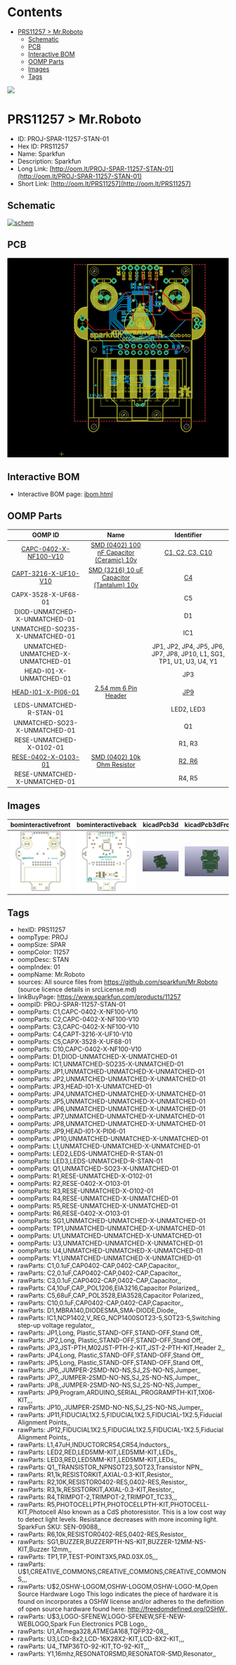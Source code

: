 



Contents
========

* [PRS11257 > Mr.Roboto](#prs11257--mrroboto)
	* [Schematic](#schematic)
	* [PCB](#pcb)
	* [Interactive BOM](#interactive-bom)
	* [OOMP Parts](#oomp-parts)
	* [Images](#images)
	* [Tags](#tags)
  
![][im]
# PRS11257 > Mr.Roboto

- ID: PROJ-SPAR-11257-STAN-01
- Hex ID: PRS11257
- Name: Sparkfun
- Description: Sparkfun
- Long Link: [http://oom.lt/PROJ-SPAR-11257-STAN-01](http://oom.lt/PROJ-SPAR-11257-STAN-01)
- Short Link: [http://oom.lt/PRS11257](http://oom.lt/PRS11257)

## Schematic
  
[![schem](eagleSchemImage.png)](eagleSchemImage.png)
## PCB
  
[![pcb](eagleImage.png)](eagleImage.png)
## Interactive BOM

- Interactive BOM page: [ibom.html](https://htmlpreview.github.io/?https://github.com/oomlout/oomlout_OOMP_projects/blob/main/PROJ-SPAR-11257-STAN-01/kicad/bom/ibom.html)

## OOMP Parts
  

|OOMP ID|Name|Identifier|
| :---: | :---: | :---: |
|[CAPC-0402-X-NF100-V10](https://github.com/oomlout/oomlout_OOMP_parts/tree/main/CAPC-0402-X-NF100-V10/)|[SMD (0402) 100 nF Capacitor (Ceramic) 10v](https://github.com/oomlout/oomlout_OOMP_parts/tree/main/CAPC-0402-X-NF100-V10/)|[C1, C2, C3, C10](https://github.com/oomlout/oomlout_OOMP_parts/tree/main/CAPC-0402-X-NF100-V10/)|
|[CAPT-3216-X-UF10-V10](https://github.com/oomlout/oomlout_OOMP_parts/tree/main/CAPT-3216-X-UF10-V10/)|[SMD (3216) 10 uF Capacitor (Tantalum) 10v](https://github.com/oomlout/oomlout_OOMP_parts/tree/main/CAPT-3216-X-UF10-V10/)|[C4](https://github.com/oomlout/oomlout_OOMP_parts/tree/main/CAPT-3216-X-UF10-V10/)|
|CAPX-3528-X-UF68-01||C5|
|DIOD-UNMATCHED-X-UNMATCHED-01||D1|
|UNMATCHED-SO235-X-UNMATCHED-01||IC1|
|UNMATCHED-UNMATCHED-X-UNMATCHED-01||JP1, JP2, JP4, JP5, JP6, JP7, JP8, JP10, L1, SG1, TP1, U1, U3, U4, Y1|
|HEAD-I01-X-UNMATCHED-01||JP3|
|[HEAD-I01-X-PI06-01](https://github.com/oomlout/oomlout_OOMP_parts/tree/main/HEAD-I01-X-PI06-01/)|[2.54 mm 6 Pin Header](https://github.com/oomlout/oomlout_OOMP_parts/tree/main/HEAD-I01-X-PI06-01/)|[JP9](https://github.com/oomlout/oomlout_OOMP_parts/tree/main/HEAD-I01-X-PI06-01/)|
|LEDS-UNMATCHED-R-STAN-01||LED2, LED3|
|UNMATCHED-SO23-X-UNMATCHED-01||Q1|
|RESE-UNMATCHED-X-O102-01||R1, R3|
|[RESE-0402-X-O103-01](https://github.com/oomlout/oomlout_OOMP_parts/tree/main/RESE-0402-X-O103-01/)|[SMD (0402) 10k Ohm Resistor](https://github.com/oomlout/oomlout_OOMP_parts/tree/main/RESE-0402-X-O103-01/)|[R2, R6](https://github.com/oomlout/oomlout_OOMP_parts/tree/main/RESE-0402-X-O103-01/)|
|RESE-UNMATCHED-X-UNMATCHED-01||R4, R5|

## Images
  
  

|bominteractivefront|bominteractiveback|kicadPcb3d|kicadPcb3dFront|kicadPcb3dBack|eagleImage|eagleSchemImage|pcbdraw|pcbdrawback|
| :---: | :---: | :---: | :---: | :---: | :---: | :---: | :---: | :---: |
|[![bominteractivefront](bomFront_140.png)](bomFront.png)|[![bominteractiveback](bomBack_140.png)](bomBack.png)|[![kicadPcb3d](kicadPcb3d_140.png)](kicadPcb3d.png)|[![kicadPcb3dFront](kicadPcb3dFront_140.png)](kicadPcb3dFront.png)|[![kicadPcb3dBack](kicadPcb3dBack_140.png)](kicadPcb3dBack.png)|[![eagleImage](eagleImage_140.png)](eagleImage.png)|[![eagleSchemImage](eagleSchemImage_140.png)](eagleSchemImage.png)|[![pcbdraw](pcbdraw_140.png)](pcbdraw.png)|[![pcbdrawback](pcbdrawBack_140.png)](pcbdrawBack.png)|

## Tags

- hexID: PRS11257
- oompType: PROJ
- oompSize: SPAR
- oompColor: 11257
- oompDesc: STAN
- oompIndex: 01
- oompName: Mr.Roboto
- sources: All source files from https://github.com/sparkfun/Mr.Roboto (source licence details in srcLicense.md)
- linkBuyPage: https://www.sparkfun.com/products/11257
- oompID: PROJ-SPAR-11257-STAN-01
- oompParts: C1,CAPC-0402-X-NF100-V10
- oompParts: C2,CAPC-0402-X-NF100-V10
- oompParts: C3,CAPC-0402-X-NF100-V10
- oompParts: C4,CAPT-3216-X-UF10-V10
- oompParts: C5,CAPX-3528-X-UF68-01
- oompParts: C10,CAPC-0402-X-NF100-V10
- oompParts: D1,DIOD-UNMATCHED-X-UNMATCHED-01
- oompParts: IC1,UNMATCHED-SO235-X-UNMATCHED-01
- oompParts: JP1,UNMATCHED-UNMATCHED-X-UNMATCHED-01
- oompParts: JP2,UNMATCHED-UNMATCHED-X-UNMATCHED-01
- oompParts: JP3,HEAD-I01-X-UNMATCHED-01
- oompParts: JP4,UNMATCHED-UNMATCHED-X-UNMATCHED-01
- oompParts: JP5,UNMATCHED-UNMATCHED-X-UNMATCHED-01
- oompParts: JP6,UNMATCHED-UNMATCHED-X-UNMATCHED-01
- oompParts: JP7,UNMATCHED-UNMATCHED-X-UNMATCHED-01
- oompParts: JP8,UNMATCHED-UNMATCHED-X-UNMATCHED-01
- oompParts: JP9,HEAD-I01-X-PI06-01
- oompParts: JP10,UNMATCHED-UNMATCHED-X-UNMATCHED-01
- oompParts: L1,UNMATCHED-UNMATCHED-X-UNMATCHED-01
- oompParts: LED2,LEDS-UNMATCHED-R-STAN-01
- oompParts: LED3,LEDS-UNMATCHED-R-STAN-01
- oompParts: Q1,UNMATCHED-SO23-X-UNMATCHED-01
- oompParts: R1,RESE-UNMATCHED-X-O102-01
- oompParts: R2,RESE-0402-X-O103-01
- oompParts: R3,RESE-UNMATCHED-X-O102-01
- oompParts: R4,RESE-UNMATCHED-X-UNMATCHED-01
- oompParts: R5,RESE-UNMATCHED-X-UNMATCHED-01
- oompParts: R6,RESE-0402-X-O103-01
- oompParts: SG1,UNMATCHED-UNMATCHED-X-UNMATCHED-01
- oompParts: TP1,UNMATCHED-UNMATCHED-X-UNMATCHED-01
- oompParts: U1,UNMATCHED-UNMATCHED-X-UNMATCHED-01
- oompParts: U3,UNMATCHED-UNMATCHED-X-UNMATCHED-01
- oompParts: U4,UNMATCHED-UNMATCHED-X-UNMATCHED-01
- oompParts: Y1,UNMATCHED-UNMATCHED-X-UNMATCHED-01
- rawParts: C1,0.1uF,CAP0402-CAP,0402-CAP,Capacitor,,
- rawParts: C2,0.1uF,CAP0402-CAP,0402-CAP,Capacitor,,
- rawParts: C3,0.1uF,CAP0402-CAP,0402-CAP,Capacitor,,
- rawParts: C4,10uF,CAP_POL1206,EIA3216,Capacitor Polarized,,
- rawParts: C5,68uF,CAP_POL3528,EIA3528,Capacitor Polarized,,
- rawParts: C10,0.1uF,CAP0402-CAP,0402-CAP,Capacitor,,
- rawParts: D1,MBRA140,DIODESMA,SMA-DIODE,Diode,,
- rawParts: IC1,NCP1402,V_REG_NCP1400SOT23-5,SOT23-5,Switching step-up voltage regulator,,
- rawParts: JP1,Long, Plastic,STAND-OFF,STAND-OFF,Stand Off,,
- rawParts: JP2,Long, Plastic,STAND-OFF,STAND-OFF,Stand Off,,
- rawParts: JP3,JST-PTH,M02JST-PTH-2-KIT,JST-2-PTH-KIT,Header 2,,
- rawParts: JP4,Long, Plastic,STAND-OFF,STAND-OFF,Stand Off,,
- rawParts: JP5,Long, Plastic,STAND-OFF,STAND-OFF,Stand Off,,
- rawParts: JP6,,JUMPER-2SMD-NO-NS,SJ_2S-NO-NS,Jumper,,
- rawParts: JP7,,JUMPER-2SMD-NO-NS,SJ_2S-NO-NS,Jumper,,
- rawParts: JP8,,JUMPER-2SMD-NO-NS,SJ_2S-NO-NS,Jumper,,
- rawParts: JP9,Program,ARDUINO_SERIAL_PROGRAMPTH-KIT,1X06-KIT,,,
- rawParts: JP10,,JUMPER-2SMD-NO-NS,SJ_2S-NO-NS,Jumper,,
- rawParts: JP11,FIDUCIAL1X2.5,FIDUCIAL1X2.5,FIDUCIAL-1X2.5,Fiducial Alignment Points,,
- rawParts: JP12,FIDUCIAL1X2.5,FIDUCIAL1X2.5,FIDUCIAL-1X2.5,Fiducial Alignment Points,,
- rawParts: L1,47uH,INDUCTORCR54,CR54,Inductors,,
- rawParts: LED2,RED,LED5MM-KIT,LED5MM-KIT,LEDs,,
- rawParts: LED3,RED,LED5MM-KIT,LED5MM-KIT,LEDs,,
- rawParts: Q1,,TRANSISTOR_NPNSOT23,SOT23,Transistor NPN,,
- rawParts: R1,1k,RESISTORKIT,AXIAL-0.3-KIT,Resistor,,
- rawParts: R2,10K,RESISTOR0402-RES,0402-RES,Resistor,,
- rawParts: R3,1k,RESISTORKIT,AXIAL-0.3-KIT,Resistor,,
- rawParts: R4,TRIMPOT-2,TRIMPOT-2,TRIMPOT_TC33,,,
- rawParts: R5,PHOTOCELLPTH,PHOTOCELLPTH-KIT,PHOTOCELL-KIT,Photocell Also known as a CdS photoresistor. This is a low cost way to detect light levels. Resistance decreases with more incoming light. SparkFun SKU: SEN-09088,,
- rawParts: R6,10k,RESISTOR0402-RES,0402-RES,Resistor,,
- rawParts: SG1,BUZZER,BUZZERPTH-NS-KIT,BUZZER-12MM-NS-KIT,Buzzer 12mm,,
- rawParts: TP1,TP,TEST-POINT3X5,PAD.03X.05,,,
- rawParts: U$1,CREATIVE_COMMONS,CREATIVE_COMMONS,CREATIVE_COMMONS,,,
- rawParts: U$2,OSHW-LOGOM,OSHW-LOGOM,OSHW-LOGO-M,Open Source Hardware Logo This logo indicates the piece of hardware it is found on incorporates a OSHW license and/or adheres to the definition of open source hardware found here: http://freedomdefined.org/OSHW,,
- rawParts: U$3,LOGO-SFENEW,LOGO-SFENEW,SFE-NEW-WEBLOGO,Spark Fun Electronics PCB Logo,,
- rawParts: U1,ATmega328,ATMEGA168,TQFP32-08,,,
- rawParts: U3,LCD-8x2,LCD-16X28X2-KIT,LCD-8X2-KIT,,,
- rawParts: U4,,TMP36TO-92-KIT,TO-92-KIT,,,
- rawParts: Y1,16mhz,RESONATORSMD,RESONATOR-SMD,Resonator,,



[im]: kicadPcb3d_450.png

